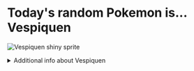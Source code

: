 # Today's random Pokemon is... Vespiquen

![Vespiquen shiny sprite](https://raw.githubusercontent.com/PokeAPI/sprites/master/sprites/pokemon/shiny/416.png)

<details>
<summary>Additional info about Vespiquen</summary>

| srpite type | image |
|------|------|
| back_default | ![Vespiquen back_default sprite](https://raw.githubusercontent.com/PokeAPI/sprites/master/sprites/pokemon/back/416.png) |
| back_shiny | ![Vespiquen back_shiny sprite](https://raw.githubusercontent.com/PokeAPI/sprites/master/sprites/pokemon/back/shiny/416.png) |
| front_default | ![Vespiquen front_default sprite](https://raw.githubusercontent.com/PokeAPI/sprites/master/sprites/pokemon/416.png) | </details>